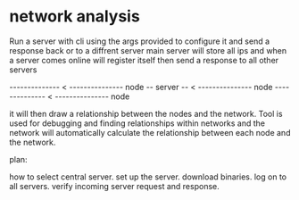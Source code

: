 # network analysis

 Run a server with cli using the args provided to configure it and send a response back or to a diffrent server
 main server will store all ips and when a server comes online will register itself then send a response to all other servers

--------------          < ---------------   node
-- server   --          < ---------------   node
--------------          < ---------------   node

it will then draw a relationship between the nodes and the network. Tool is used for debugging and finding relationships within networks
and the network will automatically calculate the relationship between each node and the network.

plan:

how to select central server.
set up the server.
download binaries.
log on to all servers.
verify incoming server request and response.

